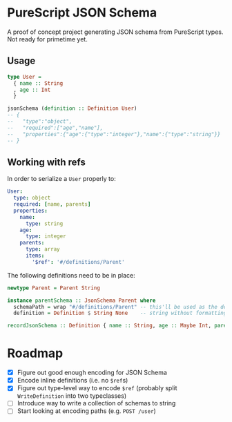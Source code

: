 PureScript JSON Schema
======================
A proof of concept project generating JSON schema from PureScript types. Not
ready for primetime yet.

Usage
-----
```purescript
type User =
  { name :: String
  , age :: Int
  }

jsonSchema (definition :: Definition User)
-- {
--   "type":"object",
--   "required":["age","name"],
--   "properties":{"age":{"type":"integer"},"name":{"type":"string"}}
-- }
```

Working with refs
-----------------
In order to serialize a `User` properly to:
```yaml
User:
  type: object
  required: [name, parents]
  properties:
    name:
      type: string
    age:
      type: integer
    parents:
      type: array
      items:
        '$ref': '#/definitions/Parent'
```

The following definitions need to be in place:

```purescript
newtype Parent = Parent String

instance parentSchema :: JsonSchema Parent where
  schemaPath = wrap "#/definitions/Parent" -- this'll be used as the def's path
  definition = Definition $ String None    -- string without formatting

recordJsonSchema :: Definition { name :: String, age :: Maybe Int, parents :: Array Parent }
```


Roadmap
=======
- [x] Figure out good enough encoding for JSON Schema
- [x] Encode inline definitions (i.e. no `$ref`s)
- [x] Figure out type-level way to encode `$ref` (probably split `WriteDefinition` into two typeclasses)
- [ ] Introduce way to write a collection of schemas to string
- [ ] Start looking at encoding paths (e.g. `POST /user`)
